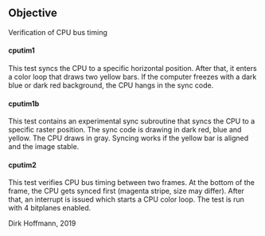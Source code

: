 ## Objective

Verification of CPU bus timing

#### cputim1

This test syncs the CPU to a specific horizontal position. After that, it enters a color loop that draws two yellow bars. If the computer freezes with a dark blue or dark red background, the CPU hangs in the sync code.

#### cputim1b

This test contains an experimental sync subroutine that syncs the CPU to a specific raster position. The sync code is drawing in dark red, blue and yellow. The CPU draws in gray. Syncing works if the yellow bar is aligned and the image stable.

#### cputim2

This test verifies CPU bus timing between two frames. At the bottom of the frame, the CPU gets synced first (magenta stripe, size may differ). After that, an interrupt is issued which starts a CPU color loop. The test is run with 4 bitplanes enabled.


Dirk Hoffmann, 2019